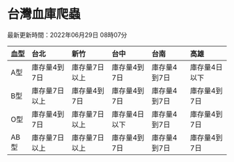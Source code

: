 # 台灣血庫爬蟲

最新更新時間：2022年06月29日 08時07分

| 血型   | 台北      | 新竹      | 台中      | 台南      | 高雄      |
|:-----|:--------|:--------|:--------|:--------|:--------|
| A型   | 庫存量4到7日 | 庫存量7日以上 | 庫存量4到7日 | 庫存量4到7日 | 庫存量4日以下 |
| B型   | 庫存量7日以上 | 庫存量4到7日 | 庫存量4到7日 | 庫存量4到7日 | 庫存量4到7日 |
| O型   | 庫存量4到7日 | 庫存量7日以上 | 庫存量4日以下 | 庫存量4到7日 | 庫存量4到7日 |
| AB型  | 庫存量7日以上 | 庫存量7日以上 | 庫存量4到7日 | 庫存量4到7日 | 庫存量4到7日 |